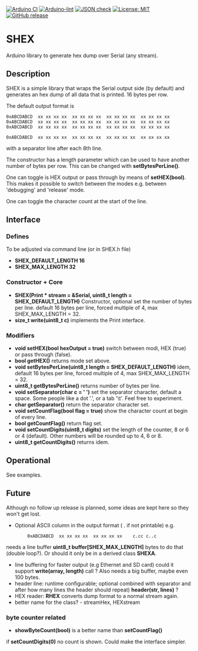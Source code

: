 
[![Arduino CI](https://github.com/RobTillaart/SHEX/workflows/Arduino%20CI/badge.svg)](https://github.com/marketplace/actions/arduino_ci)
[![Arduino-lint](https://github.com/RobTillaart/SHEX/actions/workflows/arduino-lint.yml/badge.svg)](https://github.com/RobTillaart/SHEX/actions/workflows/arduino-lint.yml)
[![JSON check](https://github.com/RobTillaart/SHEX/actions/workflows/jsoncheck.yml/badge.svg)](https://github.com/RobTillaart/SHEX/actions/workflows/jsoncheck.yml)
[![License: MIT](https://img.shields.io/badge/license-MIT-green.svg)](https://github.com/RobTillaart/SHEX/blob/master/LICENSE)
[![GitHub release](https://img.shields.io/github/release/RobTillaart/SHEX.svg?maxAge=3600)](https://github.com/RobTillaart/SHEX/releases)


# SHEX

Arduino library to generate hex dump over Serial (any stream).


## Description

SHEX is a simple library that wraps the Serial output side (by default) and
generates an hex dump of all data that is printed. 16 bytes per row.

The default output format is 
```
0xABCDABCD  xx xx xx xx  xx xx xx xx  xx xx xx xx  xx xx xx xx
0xABCDABCD  xx xx xx xx  xx xx xx xx  xx xx xx xx  xx xx xx xx
0xABCDABCD  xx xx xx xx  xx xx xx xx  xx xx xx xx  xx xx xx xx

0xABCDABCD  xx xx xx xx  xx xx xx xx  xx xx xx xx  xx xx xx xx 
```
with a separator line after each 8th line.

The constructor has a length parameter which can be used to have another number of bytes per row.
This can be changed with **setBytesPerLine()**.

One can toggle is HEX output or pass through by means of **setHEX(bool)**.
This makes it possible to switch between the modes e.g. between 'debugging' and 'release' mode.

One can toggle the character count at the start of the line.


## Interface

### Defines

To be adjusted via command line (or in SHEX.h file)

- **SHEX_DEFAULT_LENGTH 16**
- **SHEX_MAX_LENGTH 32**


### Constructor + Core

- **SHEX(Print \* stream = &Serial, uint8_t length = SHEX_DEFAULT_LENGTH)** Constructor, optional set the number of bytes per line.
default 16 bytes per line, forced multiple of 4, max SHEX_MAX_LENGTH = 32.
- **size_t write(uint8_t c)** implements the Print interface.


### Modifiers

- **void setHEX(bool hexOutput = true)** switch between modi, HEX (true) or pass through (false).
- **bool getHEX()** returns mode set above.
- **void setBytesPerLine(uint8_t length = SHEX_DEFAULT_LENGTH)** idem, default 16 bytes per line, forced multiple of 4, max SHEX_MAX_LENGTH = 32.
- **uint8_t getBytesPerLine()** returns number of bytes per line.
- **void setSeparator(char c = ' ')** set the separator character, default a space.
Some people like a dot '.', or a tab '\t'. Feel free to experiment.
- **char getSeparator()** return the separator character set.
- **void setCountFlag(bool flag = true)** show the character count at begin of every line.
- **bool getCountFlag()** return flag set.
- **void setCountDigits(uint8_t digits)** set the length of the counter, 8 or 6 or 4 (default). Other numbers will be rounded up to 4, 6 or 8.
- **uint8_t getCountDigits()** returns idem.


## Operational

See examples.


## Future

Although no follow up release is planned, some ideas are kept here
so they won't get lost.

- Optional ASCII column in the output format ( . if not printable) e.g.
```
        0xABCDABCD  xx xx xx xx  xx xx xx xx    c.cc c..c
```
needs a line buffer **uint8_t buffer[SHEX_MAX_LENGTH]** bytes to do that (double loop?).
Or should it only be in a derived class **SHEXA**.
- line buffering for faster output (e.g Ethernet and SD card)
  could it support **write(array, length)** call ?
  Also needs a big buffer, maybe even 100 bytes.
- header line: runtime configurable; 
  optional combined with separator
  and after how many lines the header should repeat)
  **header(str, lines)** ?
- HEX reader: **RHEX** converts dump format to a normal stream again.
- better name for the class? - streamHex, HEXstream


### byte counter related

- **showByteCount(bool)** is a better name than **setCountFlag()**

if **setCountDigits(0)** no count is shown. 
Could make the interface simpler.


